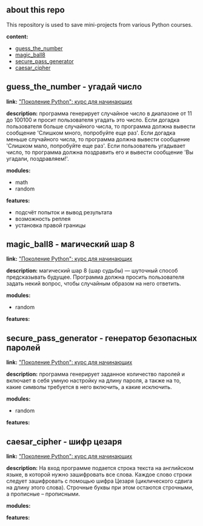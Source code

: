 ## about this repo

This repository is used to save mini-projects from various Python courses.

**content:**

- [guess_the_number](#guess_the_number---угадай-число)
- [magic_ball8](#magic_ball8---магический-шар-8)
- [secure_pass_generator](#secure_pass_generator---генератор-безопасных-паролей)
- [caesar_cipher](#caesar_cipher---шифр-цезаря)

## guess_the_number - угадай число

**link:** ["Поколение Python": курс для начинающих](https://stepik.org/lesson/349845/step/1?unit=333700)

**description:**
программа генерирует случайное число в диапазоне от 11 до 100100 и просит пользователя угадать это число. Если догадка
пользователя больше случайного числа, то программа должна вывести сообщение 'Слишком много, попробуйте еще раз'. Если
догадка меньше случайного числа, то программа должна вывести сообщение 'Слишком мало, попробуйте еще раз'. Если
пользователь угадывает число, то программа должна поздравить его и вывести сообщение 'Вы угадали, поздравляем!'.

**modules:**

- math
- random

**features:**

- подсчёт попыток и вывод результата
- возможность реплея
- установка правой границы

## magic_ball8 - магический шар 8

**link:** ["Поколение Python": курс для начинающих](https://stepik.org/lesson/349846/step/1?unit=333701)

**description:**
магический шар 8 (шар судьбы) — шуточный способ предсказывать будущее. Программа должна просить пользователя задать
некий вопрос, чтобы случайным образом на него ответить.

**modules:**

- random

**features:**

## secure_pass_generator - генератор безопасных паролей

**link:** ["Поколение Python": курс для начинающих](https://stepik.org/lesson/349848/step/1?unit=333703)

**description:**
программа генерирует заданное количество паролей и включает в себя умную настройку на длину пароля, а также на то, какие
символы требуется в него включить, а какие исключить.

**modules:**

- random

**features:**

## caesar_cipher - шифр цезаря

**link:** ["Поколение Python": курс для начинающих](https://stepik.org/lesson/352860/step/1?unit=336821)

**description:**
На вход программе подается строка текста на английском языке, в которой нужно зашифровать все слова. Каждое слово строки
следует зашифровать с помощью шифра Цезаря (циклического сдвига на длину этого слова). Строчные буквы при этом остаются
строчными, а прописные – прописными.

**modules:**

**features:** 